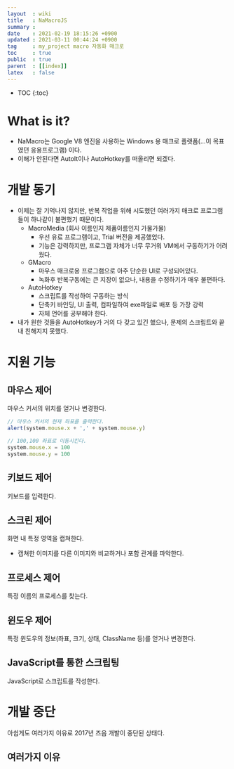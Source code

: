 ```yaml
---
layout  : wiki
title   : NaMacroJS 
summary : 
date    : 2021-02-19 18:15:26 +0900
updated : 2021-03-11 00:44:24 +0900
tag     : my_project macro 자동화 매크로 
toc     : true
public  : true
parent  : [[index]]
latex   : false
---
```

* TOC
{:toc}

# What is it?

- NaMacro는 Google V8 엔진을 사용하는 Windows 용 매크로 플랫폼(...이 목표였던 응용프로그램) 이다.
- 이해가 안된다면 AutoIt이나 AutoHotkey를 떠올리면 되겠다.

# 개발 동기

- 이제는 잘 기억나지 않지만, 반복 작업을 위해 시도했던 여러가지 매크로 프로그램들이 하나같이 불편했기 때문이다.
	- MacroMedia (회사 이름인지 제품이름인지 가물가물)
		- 우선 유료 프로그램이고, Trial 버전을 제공했었다.
		- 기능은 강력하지만, 프로그램 자체가 너무 무거워 VM에서 구동하기가 어려웠다.
	- GMacro
		- 마우스 매크로용 프로그램으로 아주 단순한 UI로 구성되어있다.
		- 녹화후 반복구동에는 큰 지장이 없으나, 내용을 수정하기가 매우 불편하다.
	- AutoHotkey
		- 스크립트를 작성하여 구동하는 방식
		- 단축키 바인딩, UI 출력, 컴파일하여 exe파일로 배포 등 가장 강력
		- 자체 언어를 공부해야 한다.
- 내가 원한 것들을 AutoHotkey가 거의 다 갖고 있긴 했으나, 문제의 스크립트와 끝내 친해지지 못했다.

# 지원 기능

## 마우스 제어

마우스 커서의 위치를 얻거나 변경한다.
```javascript
// 마우스 커서의 현재 좌표를 출력한다.
alert(system.mouse.x + ',' + system.mouse.y)

// 100,100 좌표로 이동시킨다.
system.mouse.x = 100
system.mouse.y = 100
```

## 키보드 제어

키보드를 입력한다.

## 스크린 제어

화면 내 특정 영역을 캡쳐한다.
- 캡쳐한 이미지를 다른 이미지와 비교하거나 포함 관계를 파악한다.

## 프로세스 제어

특정 이름의 프로세스를 찾는다.

## 윈도우 제어

특정 윈도우의 정보(좌표, 크기, 상태, ClassName 등)를 얻거나 변경한다.

## JavaScript를 통한 스크립팅

JavaScript로 스크립트를 작성한다.

# 개발 중단

아쉽게도 여러가지 이유로 2017년 즈음 개발이 중단된 상태다.

## 여러가지 이유

